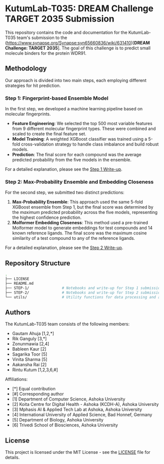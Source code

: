 # KutumLab-T035: DREAM Challenge TARGET 2035 Submission

This repository contains the code and documentation for the KutumLab-T035 team's submission to the (https://www.synapse.org/Synapse:syn65660836/wiki/631410)[**DREAM Challenge: TARGET 2035**]. The goal of this challenge is to predict small molecule binders for the protein WDR91.

## Methodology

Our approach is divided into two main steps, each employing different strategies for hit prediction.

### Step 1: Fingerprint-based Ensemble Model

In the first step, we developed a machine learning pipeline based on molecular fingerprints.

- **Feature Engineering**: We selected the top 500 most variable features from 9 different molecular fingerprint types. These were combined and scaled to create the final feature set.
- **Model Training**: A weighted XGBoost classifier was trained using a 5-fold cross-validation strategy to handle class imbalance and build robust models.
- **Prediction**: The final score for each compound was the average predicted probability from the five models in the ensemble.

For a detailed explanation, please see the [Step 1 Write-up](./STEP-1/README.md).

### Step 2: Max-Probability Ensemble and Embedding Closeness

For the second step, we submitted two distinct predictions:

1. **Max-Probability Ensemble**: This approach used the same 5-fold XGBoost ensemble from Step 1, but the final score was determined by the *maximum* predicted probability across the five models, representing the highest confidence prediction.
2. **Molformer Embedding Closeness**: This method used a pre-trained Molformer model to generate embeddings for test compounds and 14 known reference ligands. The final score was the maximum cosine similarity of a test compound to any of the reference ligands.

For a detailed explanation, please see the [Step 2 Write-up](./STEP-2/README.md).

## Repository Structure

```bash
.
├── LICENSE
├── README.md
├── STEP-1/               # Notebooks and write-up for Step 1 submission.
├── STEP-2/               # Notebooks and write-up for Step 2 submissions.
└── utils/                # Utility functions for data processing and analysis.
```

## Authors

The KutumLab-T035 team consists of the following members:

- Gautam Ahuja [1,2,*]
- Rik Ganguly [3,*]
- Zonunmawia [2,4]
- Bableen Kaur [2]
- Sagarika Toor [5]
- Vinita Sharma [5]
- Aakansha Rai [2]
- Rintu Kutum [1,2,3,6,#]

Affiliations:

- [*] Equal contribution
- [#] Corresponding author
- [1] Department of Computer Science, Ashoka University
- [2] Koita Centre for Digital Health - Ashoka (KCDH-A), Ashoka University
- [3] Mphasis AI & Applied Tech Lab at Ashoka, Ashoka University
- [4] International University of Applied Science, Bad Honnef, Germany
- [5] Department of Biology, Ashoka University
- [6] Trivedi School of Biosciences, Ashoka University

## License

This project is licensed under the MIT License - see the [LICENSE](./LICENSE) file for details.
